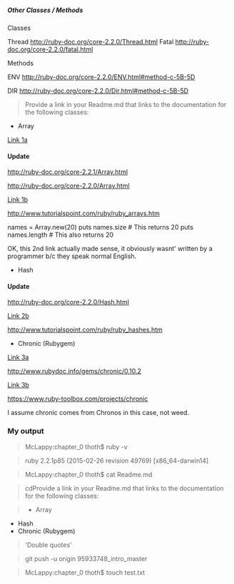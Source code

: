 ##### Other Classes / Methods

Classes

Thread http://ruby-doc.org/core-2.2.0/Thread.html
Fatal http://ruby-doc.org/core-2.2.0/fatal.html

Methods

ENV    http://ruby-doc.org/core-2.2.0/ENV.html#method-c-5B-5D

DIR    http://ruby-doc.org/core-2.2.0/Dir.html#method-c-5B-5D

> Provide a link in your Readme.md that links to the documentation for the following classes:

*  Array

<a href=http://ruby-doc.org/core-2.2.0/Array.html> Link 1a </a>

#### Update 

http://ruby-doc.org/core-2.2.1/Array.html

http://ruby-doc.org/core-2.2.0/Array.html

<a href=http://www.tutorialspoint.com/ruby/ruby_arrays.htm> Link 1b </a>

http://www.tutorialspoint.com/ruby/ruby_arrays.htm

names = Array.new(20)
puts names.size # This returns 20
puts names.length # This also returns 20

OK, this 2nd link actually made sense, it obviously wasnt' written by a programmer
b/c they speak normal English.



*  Hash

#### Update 

http://ruby-doc.org/core-2.2.0/Hash.html

<a href=http://www.tutorialspoint.com/ruby/ruby_hashes.htm> Link 2b </a>

http://www.tutorialspoint.com/ruby/ruby_hashes.htm

*  Chronic (Rubygem)

<a href=http://www.rubydoc.info/gems/chronic/0.10.2> Link 3a </a>

http://www.rubydoc.info/gems/chronic/0.10.2

<a href=https://www.ruby-toolbox.com/projects/chronic> Link 3b </a>

https://www.ruby-toolbox.com/projects/chronic

I assume chronic comes from Chronos in this case, not weed.


### My output

> McLappy:chapter_0 thoth$ ruby -v

>  ruby 2.2.1p85 (2015-02-26 revision 49769) [x86_64-darwin14]
  
>  McLappy:chapter_0 thoth$ cat Readme.md
  
>  cdProvide a link in your Readme.md that links to the documentation for the following classes:

>  *  Array
  *  Hash
  *  Chronic (Rubygem)
   
>  'Double quotes'
 
> git push -u origin 95933748_intro_master
  
>  McLappy:chapter_0 thoth$ touch test.txt
